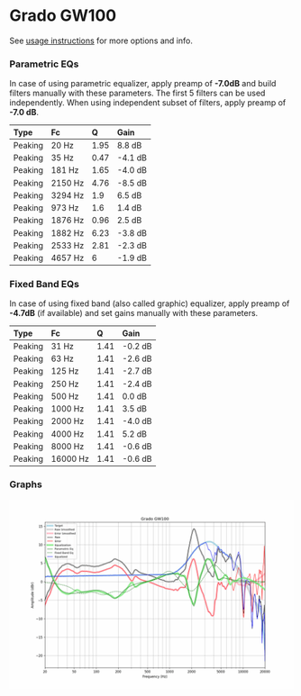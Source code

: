# Grado GW100
See [usage instructions](https://github.com/jaakkopasanen/AutoEq#usage) for more options and info.

### Parametric EQs
In case of using parametric equalizer, apply preamp of **-7.0dB** and build filters manually
with these parameters. The first 5 filters can be used independently.
When using independent subset of filters, apply preamp of **-7.0 dB**.

| Type    | Fc      |    Q | Gain    |
|:--------|:--------|:-----|:--------|
| Peaking | 20 Hz   | 1.95 | 8.8 dB  |
| Peaking | 35 Hz   | 0.47 | -4.1 dB |
| Peaking | 181 Hz  | 1.65 | -4.0 dB |
| Peaking | 2150 Hz | 4.76 | -8.5 dB |
| Peaking | 3294 Hz | 1.9  | 6.5 dB  |
| Peaking | 973 Hz  | 1.6  | 1.4 dB  |
| Peaking | 1876 Hz | 0.96 | 2.5 dB  |
| Peaking | 1882 Hz | 6.23 | -3.8 dB |
| Peaking | 2533 Hz | 2.81 | -2.3 dB |
| Peaking | 4657 Hz | 6    | -1.9 dB |

### Fixed Band EQs
In case of using fixed band (also called graphic) equalizer, apply preamp of **-4.7dB**
(if available) and set gains manually with these parameters.

| Type    | Fc       |    Q | Gain    |
|:--------|:---------|:-----|:--------|
| Peaking | 31 Hz    | 1.41 | -0.2 dB |
| Peaking | 63 Hz    | 1.41 | -2.6 dB |
| Peaking | 125 Hz   | 1.41 | -2.7 dB |
| Peaking | 250 Hz   | 1.41 | -2.4 dB |
| Peaking | 500 Hz   | 1.41 | 0.0 dB  |
| Peaking | 1000 Hz  | 1.41 | 3.5 dB  |
| Peaking | 2000 Hz  | 1.41 | -4.0 dB |
| Peaking | 4000 Hz  | 1.41 | 5.2 dB  |
| Peaking | 8000 Hz  | 1.41 | -0.6 dB |
| Peaking | 16000 Hz | 1.41 | -0.6 dB |

### Graphs
![](./Grado%20GW100.png)